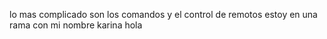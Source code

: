 lo mas complicado son los comandos y el control de remotos
estoy en una rama con mi nombre karina
hola
